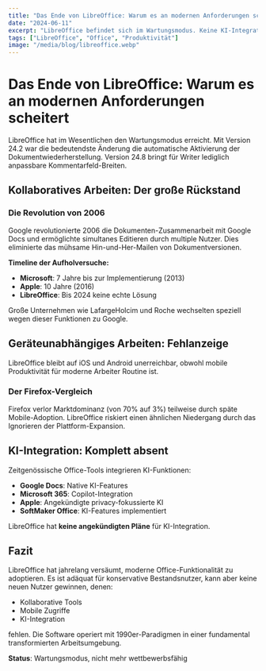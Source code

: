 ```yaml
---
title: "Das Ende von LibreOffice: Warum es an modernen Anforderungen scheitert"
date: "2024-06-11"
excerpt: "LibreOffice befindet sich im Wartungsmodus. Keine KI-Integration, keine Kollaboration, keine Mobile-Apps – die Office-Suite der 90er Jahre in einer modernen Arbeitswelt."
tags: ["LibreOffice", "Office", "Produktivität"]
image: "/media/blog/libreoffice.webp"
---
```


# Das Ende von LibreOffice: Warum es an modernen Anforderungen scheitert

LibreOffice hat im Wesentlichen den Wartungsmodus erreicht. Mit Version 24.2 war die bedeutendste Änderung die automatische Aktivierung der Dokumentwiederherstellung. Version 24.8 bringt für Writer lediglich anpassbare Kommentarfeld-Breiten.

## Kollaboratives Arbeiten: Der große Rückstand

### Die Revolution von 2006

Google revolutionierte 2006 die Dokumenten-Zusammenarbeit mit Google Docs und ermöglichte simultanes Editieren durch multiple Nutzer. Dies eliminierte das mühsame Hin-und-Her-Mailen von Dokumentversionen.

**Timeline der Aufholversuche:**
- **Microsoft**: 7 Jahre bis zur Implementierung (2013)
- **Apple**: 10 Jahre (2016)
- **LibreOffice**: Bis 2024 keine echte Lösung

Große Unternehmen wie LafargeHolcim und Roche wechselten speziell wegen dieser Funktionen zu Google.

## Geräteunabhängiges Arbeiten: Fehlanzeige

LibreOffice bleibt auf iOS und Android unerreichbar, obwohl mobile Produktivität für moderne Arbeiter Routine ist.

### Der Firefox-Vergleich

Firefox verlor Marktdominanz (von 70% auf 3%) teilweise durch späte Mobile-Adoption. LibreOffice riskiert einen ähnlichen Niedergang durch das Ignorieren der Plattform-Expansion.

## KI-Integration: Komplett absent

Zeitgenössische Office-Tools integrieren KI-Funktionen:

- **Google Docs**: Native KI-Features
- **Microsoft 365**: Copilot-Integration
- **Apple**: Angekündigte privacy-fokussierte KI
- **SoftMaker Office**: KI-Features implementiert

LibreOffice hat **keine angekündigten Pläne** für KI-Integration.

## Fazit

LibreOffice hat jahrelang versäumt, moderne Office-Funktionalität zu adoptieren. Es ist adäquat für konservative Bestandsnutzer, kann aber keine neuen Nutzer gewinnen, denen:

- Kollaborative Tools
- Mobile Zugriffe
- KI-Integration

fehlen. Die Software operiert mit 1990er-Paradigmen in einer fundamental transformierten Arbeitsumgebung.

**Status**: Wartungsmodus, nicht mehr wettbewerbsfähig
